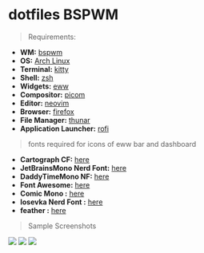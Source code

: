 # dotfiles BSPWM

> Requirements:

- **WM:** [bspwm](https://github.com/baskerville/bspwm)
- **OS:** [Arch Linux](https://archlinux.org)
- **Terminal:** [kitty](https://github.com/kovidgoyal/kitty)
- **Shell:** [zsh](https://wiki.archlinux.org/index.php/Zsh)
- **Widgets:** [eww](https://github.com/elkowar/eww)
- **Compositor:** [picom](https://github.com/ibhagwan/picom)
- **Editor:** [neovim](https://github.com/neovim/neovim)
- **Browser:** [firefox](https://www.mozilla.org/en-US/firefox)
- **File Manager:** [thunar](https://github.com/xfce-mirror/thunar)
- **Application Launcher:** [rofi](https://github.com/davatorium/rofi)


> fonts required for icons of eww bar and dashboard

- **Cartograph CF:** [here](https://en.bestfonts.pro/font/cartograph-cf)
- **JetBrainsMono Nerd Font:** [here](https://github.com/ryanoasis/nerd-fonts)
- **DaddyTimeMono NF:** [here](https://aur.archlinux.org/packages/otf-daddytimemono-git)
- **Font Awesome:** [here](https://fontawesome.com/download)
- **Comic Mono :** [here](https://dtinth.github.io/comic-mono-font/)
- **Iosevka Nerd Font :** [here](https://dtinth.github.io/comic-mono-font/)
- **feather :** [here](https://www.cufonfonts.com/font/feather-2)


> Sample Screenshots

![](https://raw.githubusercontent.com/thefallnn/dotfiles/bspwm/samples/2.png)
![](https://raw.githubusercontent.com/thefallnn/dotfiles/bspwm/samples/3.png)
![](https://raw.githubusercontent.com/thefallnn/dotfiles/bspwm/samples/1.png)
